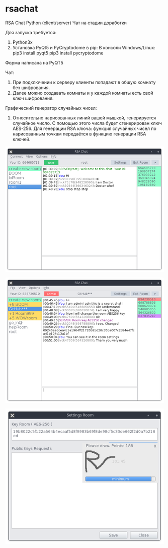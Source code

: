 # rsachat
RSA Chat Python (client/server) Чат на стадии доработки

Для запуска требуется:
1. Python3x
2. Установка PyQt5 и PyCryptodome в pip:
В консоли Windows/Linux:
pip3 install pyqt5
pip3 install pycryptodome

Форма написана на PyQT5

Чат:
1. При подключении к серверу клиенты попадают в общую комнату без шифрования.
2. Далее можно создавать комнаты и у каждой комнаты есть свой ключ шифрования.

Графический генератор случайных чисел:
1. Относительно нарисованных линий вашей мышкой, генерируется случайное число. С помощью этого числа будет сгенерирован ключ AES-256. Для генерации RSA ключа: функция случайных чисел по нарисованным точкам передаётся в функцию генерации RSA ключей.

![programm](screenshots/screenshots_main.png)

![programm](screenshots/screenshots_mainRoom.png)

![programm](screenshots/screenshots_SettingsRoom.png)
